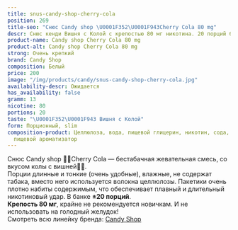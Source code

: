 ```yaml
---
title: snus-candy-shop-cherry-cola
position: 269
title-seo: "Снюс Candy shop \U0001F352\U0001F943Cherry Cola 80 mg"
descr: Снюс кенди Вишня с Колой с крепостью 80 мг никотина. 20 порций белого цвета.
product-name: Candy shop Cherry Cola 80 mg
product-alt: Candy shop Cherry Cola 80 mg
strong: Очень крепкий
brand: Candy Shop
composition: Белый
price: 200
image: "/img/products/candy/snus-candy-shop-cherry-cola.jpg"
availability-descr: Ожидается
has_availability: false
gramm: 13
nicotine: 80
portions: 20
taste: "\U0001F352\U0001F943 Вишня с Колой"
form: Порционный, slim
composition-product: Целлюлоза, вода, пищевой глицерин, никотин, сода, карбонат натрия,
  пищевой ароматизатор
---
```


Снюс Candy shop 🍒🥃Cherry Cola — бестабачная жевательная смесь, со вкусом колы с вишней🍒🥃.<br>
Порции длинные и тонкие (очень удобные),  влажные, не содержат табака, вместо него используется волокна целлюлозы. Пакетики очень плотно набиты содержимым, что обеспечивает плавный и длительный никотиновый удар. В банке **±20 порций**.<br>
**Крепость 80 мг**, крайне не рекомендуется новичкам. И не использовать на голодный желудок!<br>
Смотреть всю линейку бренда: <a href="/candy-shop-snus">Candy Shop</a>